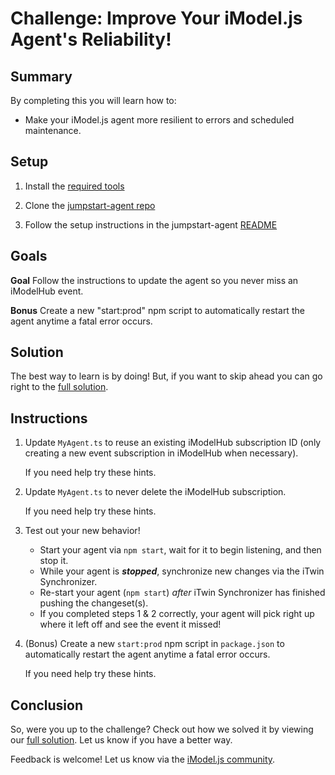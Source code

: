 # Challenge: Improve Your iModel.js Agent's Reliability!

## Summary

By completing this you will learn how to:
- Make your iModel.js agent more resilient to errors and scheduled maintenance.

## Setup

1. Install the [required tools](https://www.imodeljs.org/getting-started/)

2. Clone the [jumpstart-agent repo](https://github.com/iModeljsJumpStart/jumpstart-agent)

3. Follow the setup instructions in the jumpstart-agent [README](https://github.com/iModeljsJumpStart/jumpstart-agent/blob/master/README.md)

## Goals

**Goal** Follow the instructions to update the agent so you never miss an iModelHub event.

**Bonus** Create a new "start:prod" npm script to automatically restart the agent anytime a fatal error occurs.
## Solution

The best way to learn is by doing!  But, if you want to skip ahead you can go right to the [full solution](https://github.com/iModeljsJumpStart/jumpstart-agent/tree/challenge-solution).

## Instructions

1. Update `MyAgent.ts` to reuse an existing iModelHub subscription ID (only creating a new event subscription in iModelHub when necessary).

    If you need help try <a onclick="toggleHint('hints-1')">these hints</a>.
    <div class="hint-group" id="hints-1" style="display:none">

    <a onclick="toggleHint('hint-1-1')">Hint 1</a>
    <div class="hint" id="hint-1-1" style="display:none">
    Subscriptions are created in the <a href="https://github.com/imodeljs/agent-starter/blob/c81bbe0ea49af7abbb6c4b4962dbc8fd2f158262/src/MyAgent.ts#L35">listen method</a>.
    </div>
    <br>

    <a onclick="toggleHint('hint-1-2')">Hint 2</a>
    <div class="hint" id="hint-1-2" style="display:none">
    You can read and write the subscription ID to a local file
    </div>
    </div>

2. Update `MyAgent.ts` to never delete the iModelHub subscription.

    If you need help try <a onclick="toggleHint('hints-2')">these hints</a>.
    <div class="hint-group" id="hints-2" style="display:none">

    <a onclick="toggleHint('hint-2-1')">Hint 1</a>
    <div class="hint" id="hint-2-1" style="display:none">
    Subscriptions are created in the <a href="https://github.com/imodeljs/agent-starter/blob/c81bbe0ea49af7abbb6c4b4962dbc8fd2f158262/src/MyAgent.ts#L90">terminate method</a>.
    </div>
    </div>
    
3. Test out your new behavior!
    - Start your agent via `npm start`, wait for it to begin listening, and then stop it.
    - While your agent is ***stopped***, synchronize new changes via the iTwin Synchronizer.
    - Re-start your agent (`npm start`) _after_ iTwin Synchronizer has finished pushing the changeset(s).
    - If you completed steps 1 & 2 correctly, your agent will pick right up where it left off and see the event it missed!

4. (Bonus) Create a new `start:prod` npm script in `package.json` to automatically restart the agent anytime a fatal error occurs.

    If you need help try <a onclick="toggleHint('hints-3')">these hints</a>.
    <div class="hint-group" id="hints-3" style="display:none">

    <a onclick="toggleHint('hint-3-1')">Hint 1</a>
    <div class="hint" id="hint-3-1" style="display:none">
    You can use the <a href="https://www.npmjs.com/package/forever">forever</a> npm package here.
    </div>
    </div>
## Conclusion

So, were you up to the challenge? Check out how we solved it by viewing our [full solution](https://github.com/iModeljsJumpStart/jumpstart-agent/tree/challenge-solution).  Let us know if you have a better way.

Feedback is welcome!  Let us know via the [iModel.js community](https://www.imodeljs.org/learning/communityresources/).

<script type="text/javascript">
    function toggleHint (hintId) {
        var hint = document.getElementById(hintId);
        if (hint.style.display === "none") {
        hint.style.display = "block";
        } else {
        hint.style.display = "none";
        }
    }
</script>
